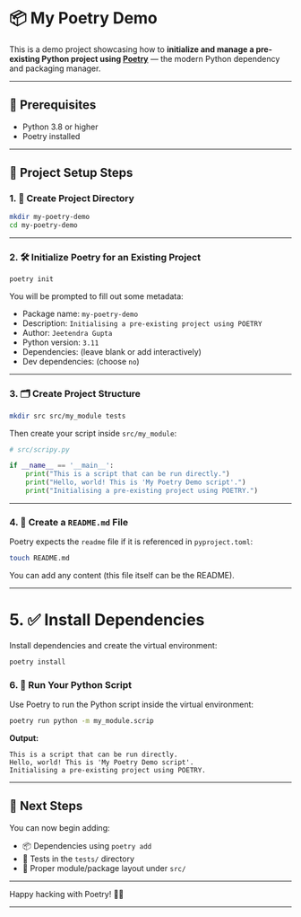 # 📦 My Poetry Demo

This is a demo project showcasing how to **initialize and manage a pre-existing Python project
using [Poetry](https://python-poetry.org/)** — the modern Python dependency and packaging manager.

---

## 🧰 Prerequisites

- Python 3.8 or higher
- Poetry installed

---

## 🚀 Project Setup Steps

### 1. 📁 Create Project Directory

```bash
mkdir my-poetry-demo
cd my-poetry-demo
```

---

### 2. 🛠️ Initialize Poetry for an Existing Project

```bash
poetry init
```

You will be prompted to fill out some metadata:

* Package name: `my-poetry-demo`
* Description: `Initialising a pre-existing project using POETRY`
* Author: `Jeetendra Gupta`
* Python version: `3.11`
* Dependencies: (leave blank or add interactively)
* Dev dependencies: (choose `no`)

---

### 3. 🗂️ Create Project Structure

```bash
mkdir src src/my_module tests
```

Then create your script inside `src/my_module`:

```python
# src/scripy.py

if __name__ == '__main__':
    print("This is a script that can be run directly.")
    print("Hello, world! This is 'My Poetry Demo script'.")
    print("Initialising a pre-existing project using POETRY.")
```

---

### 4. 📝 Create a `README.md` File

Poetry expects the `readme` file if it is referenced in `pyproject.toml`:

```bash
touch README.md
```

You can add any content (this file itself can be the README).

---

# 5. ✅ Install Dependencies

Install dependencies and create the virtual environment:

```bash
poetry install
```

### 6. 🐍 Run Your Python Script

Use Poetry to run the Python script inside the virtual environment:

```bash
poetry run python -m my_module.scrip
```

**Output:**

```
This is a script that can be run directly.
Hello, world! This is 'My Poetry Demo script'.
Initialising a pre-existing project using POETRY.
```

---

## 🧪 Next Steps

You can now begin adding:

* 📦 Dependencies using `poetry add`
* 🧪 Tests in the `tests/` directory
* 📂 Proper module/package layout under `src/`

---

Happy hacking with Poetry! 🐍✨

---
